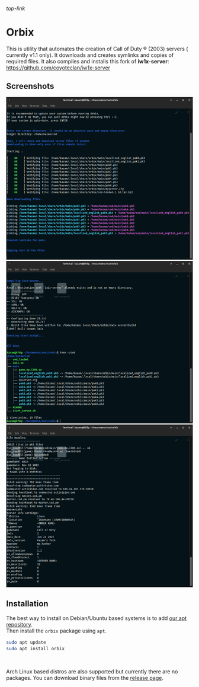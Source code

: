 ###### top-link

# Orbix
This is utility that automates the creation of Call of Duty ®️ (2003) servers ( currently v1.1 only).
It downloads and creates symlinks and copies of required files.
It also compiles and installs this fork of **iw1x-server**: https://github.com/coyoteclan/iw1x-server 

## Screenshots

![](images/1.png)
![](images/2.png)
![](images/3.png)

## Installation
The best way to install on Debian/Ubuntu based systems is to add [our apt repository](https://github.com/Wolf-Pack-Clan/kOS-packages/).</br>
Then install the `orbix` package using `apt`.

```bash
sudo apt update
sudo apt install orbix
```
</br>

Arch Linux based distros are also supported but currently there are no packages. You can download binary files from the [release page](https://github.com/Wolf-Pack-Clan/orbix/releases).
